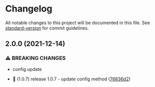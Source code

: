 # Changelog

All notable changes to this project will be documented in this file. See [standard-version](https://github.com/conventional-changelog/standard-version) for commit guidelines.

## 2.0.0 (2021-12-14)


### ⚠ BREAKING CHANGES

* config update

* :bookmark: (1.0.7) release 1.0.7 - update config method ([76836d2](https://github.com/Tahul/nuxt-use-sound/commit/76836d22cb7c9b1b047720d3366a123fa5b97bf2))
